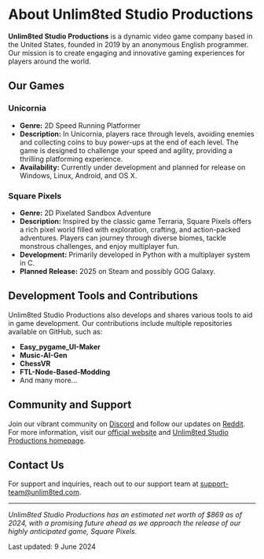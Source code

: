 # About Unlim8ted Studio Productions

**Unlim8ted Studio Productions** is a dynamic video game company based in the United States, founded in 2019 by an anonymous English programmer. Our mission is to create engaging and innovative gaming experiences for players around the world.

## Our Games

### Unicornia
* **Genre:** 2D Speed Running Platformer
* **Description:** In Unicornia, players race through levels, avoiding enemies and collecting coins to buy power-ups at the end of each level. The game is designed to challenge your speed and agility, providing a thrilling platforming experience.
* **Availability:** Currently under development and planned for release on Windows, Linux, Android, and OS X.

### Square Pixels
* **Genre:** 2D Pixelated Sandbox Adventure
* **Description:** Inspired by the classic game Terraria, Square Pixels offers a rich pixel world filled with exploration, crafting, and action-packed adventures. Players can journey through diverse biomes, tackle monstrous challenges, and enjoy multiplayer fun.
* **Development:** Primarily developed in Python with a multiplayer system in C.
* **Planned Release:** 2025 on Steam and possibly GOG Galaxy.

## Development Tools and Contributions

Unlim8ted Studio Productions also develops and shares various tools to aid in game development. Our contributions include multiple repositories available on GitHub, such as:

* **Easy_pygame_UI-Maker**
* **Music-AI-Gen**
* **ChessVR**
* **FTL-Node-Based-Modding**
* And many more...

## Community and Support

Join our vibrant community on [Discord](https://discord.gg/whavW3b7Qc) and follow our updates on [Reddit](https://www.reddit.com/r/FlattenedTheVideoGame/). For more information, visit our [official website](https://unlim8ted.wixsite.com/unlim8) and [Unlim8ted Studio Productions homepage](https://unlim8ted.com).

## Contact Us

For support and inquiries, reach out to our support team at support-team@unlim8ted.com.

---

*Unlim8ted Studio Productions has an estimated net worth of $869 as of 2024, with a promising future ahead as we approach the release of our highly anticipated game, Square Pixels.*

Last updated: 9 June 2024
